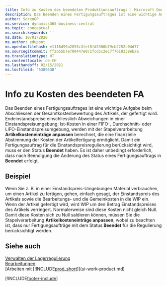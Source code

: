 ```yaml
---
title: Info zu Kosten des beendeten Produktionsauftrags | Microsoft Docs
description: Das Beenden eines Fertigungsauftrages ist eine wichtige Aufgabe beim Abschliessen der Gesamtkostenbewertung des Artikels, der gefertigt wird. Endeinstandspreise (Abweichungen in einer Einstandspreisumgebung; Ist-Kosten in einer FIFO-, Durchschnitt- oder LIFO-Einstandspreisumgebung) werden mit der Stapelverarbeitung  Kosten anpassen Lagerreg. fakt berechnet.
author: SorenGP
ms.service: dynamics365-business-central
ms.topic: conceptual
ms.search.keywords: ''
ms.date: 10/01/2020
ms.author: edupont
ms.openlocfilehash: e1116d99a2893c3fef8fd2306b79cb2252c04d77
ms.sourcegitcommit: ff2b55b7e790447e0c1fcd5c2ec7f7610338ebaa
ms.translationtype: HT
ms.contentlocale: de-CH
ms.lasthandoff: 02/15/2021
ms.locfileid: "5389438"
---
```

# <a name="about-finished-production-order-costs"></a>Info zu Kosten des beendeten FA
Das Beenden eines Fertigungsauftrages ist eine wichtige Aufgabe beim Abschliessen der Gesamtkostenbewertung des Artikels, der gefertigt wird. Endeinstandspreise einschliesslich Abweichungen in einer Einstandspreisumgebung; Ist-Kosten in einer FIFO-, Durchschnitt- oder LIFO-Einstandspreisumgebung, werden mit der Stapelverarbeitung **Artikelkosteneinträge anpassen** berechnet, die eine finanzielle Abstimmung der Kosten der Artikelfertigung ermöglicht. Damit ein Fertigungsauftrag für die Einstandspreisregulierung berücksichtigt wird, muss er den Status **Beendet** haben. Es ist daher unbedingt erforderlich, dass nach Beendigung die Änderung des Status eines Fertigungsauftrags in **Beendet** erfolgt.  

## <a name="example"></a>Beispiel  
 Wenn Sie z. B. in einer Einstandspreis-Umgebungen Material verbrauchen, um einen Artikel zu fertigen, gehen, einfach gesagt, der Einstandspreis des Artikels sowie die Bearbeitungs- und die Gemeinkosten in die WIP ein. Wenn der Artikel gefertigt wird, wird WIP um den Betrag Einstandspreises des Artikels verringert. Normalerweise sind diese Kosten nicht gleich Null. Damit diese Kosten sich zu Null saldieren können, müssen Sie die Stapelverarbeitung **Artikelkosteneinträge anpassen**, wobei zu beachten ist, dass nur Fertigungsaufträge mit dem Status **Beendet** für die Regulierung berücksichtigt werden.  

## <a name="see-also"></a>Siehe auch  
[Verwalten der Lagerregulierung](finance-manage-inventory-costs.md)  
[Bearbeitungen](production-manage-manufacturing.md)  
[Arbeiten mit [!INCLUDE[prod_short](includes/prod_short.md)]](ui-work-product.md)


[!INCLUDE[footer-include](includes/footer-banner.md)]